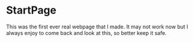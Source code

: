 # StartPage
This was the first ever real webpage that I made.
It may not work now but I always enjoy to come back and look at this, so better keep it safe.
